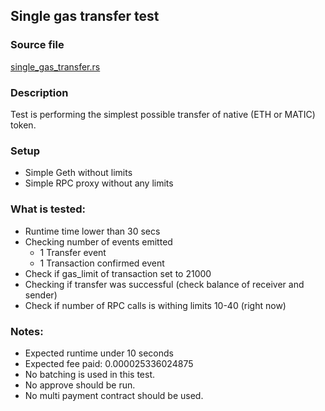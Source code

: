 ## Single gas transfer test

### Source file

[single_gas_transfer.rs](../../tests/docker_01_basic/single_gas_transfer.rs)

### Description

Test is performing the simplest possible transfer of native (ETH or MATIC) token.

### Setup

 - Simple Geth without limits
 - Simple RPC proxy without any limits

### What is tested:

 - Runtime time lower than 30 secs
 - Checking number of events emitted
   - 1 Transfer event
   - 1 Transaction confirmed event
 - Check if gas_limit of transaction set to 21000
 - Checking if transfer was successful (check balance of receiver and sender)
 - Check if number of RPC calls is withing limits 10-40 (right now)

### Notes:
 - Expected runtime under 10 seconds
 - Expected fee paid: 0.000025336024875
 - No batching is used in this test.
 - No approve should be run.
 - No multi payment contract should be used.
